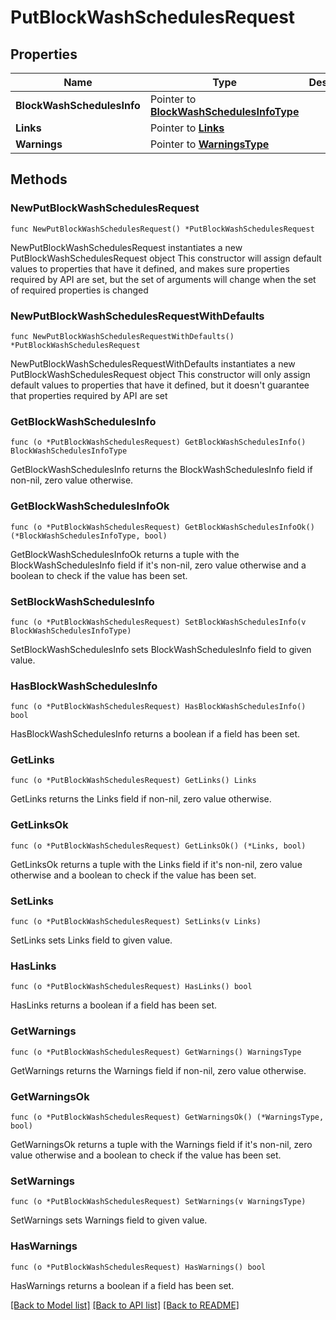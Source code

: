 # PutBlockWashSchedulesRequest

## Properties

Name | Type | Description | Notes
------------ | ------------- | ------------- | -------------
**BlockWashSchedulesInfo** | Pointer to [**BlockWashSchedulesInfoType**](BlockWashSchedulesInfoType.md) |  | [optional] 
**Links** | Pointer to [**Links**](Links.md) |  | [optional] 
**Warnings** | Pointer to [**WarningsType**](WarningsType.md) |  | [optional] 

## Methods

### NewPutBlockWashSchedulesRequest

`func NewPutBlockWashSchedulesRequest() *PutBlockWashSchedulesRequest`

NewPutBlockWashSchedulesRequest instantiates a new PutBlockWashSchedulesRequest object
This constructor will assign default values to properties that have it defined,
and makes sure properties required by API are set, but the set of arguments
will change when the set of required properties is changed

### NewPutBlockWashSchedulesRequestWithDefaults

`func NewPutBlockWashSchedulesRequestWithDefaults() *PutBlockWashSchedulesRequest`

NewPutBlockWashSchedulesRequestWithDefaults instantiates a new PutBlockWashSchedulesRequest object
This constructor will only assign default values to properties that have it defined,
but it doesn't guarantee that properties required by API are set

### GetBlockWashSchedulesInfo

`func (o *PutBlockWashSchedulesRequest) GetBlockWashSchedulesInfo() BlockWashSchedulesInfoType`

GetBlockWashSchedulesInfo returns the BlockWashSchedulesInfo field if non-nil, zero value otherwise.

### GetBlockWashSchedulesInfoOk

`func (o *PutBlockWashSchedulesRequest) GetBlockWashSchedulesInfoOk() (*BlockWashSchedulesInfoType, bool)`

GetBlockWashSchedulesInfoOk returns a tuple with the BlockWashSchedulesInfo field if it's non-nil, zero value otherwise
and a boolean to check if the value has been set.

### SetBlockWashSchedulesInfo

`func (o *PutBlockWashSchedulesRequest) SetBlockWashSchedulesInfo(v BlockWashSchedulesInfoType)`

SetBlockWashSchedulesInfo sets BlockWashSchedulesInfo field to given value.

### HasBlockWashSchedulesInfo

`func (o *PutBlockWashSchedulesRequest) HasBlockWashSchedulesInfo() bool`

HasBlockWashSchedulesInfo returns a boolean if a field has been set.

### GetLinks

`func (o *PutBlockWashSchedulesRequest) GetLinks() Links`

GetLinks returns the Links field if non-nil, zero value otherwise.

### GetLinksOk

`func (o *PutBlockWashSchedulesRequest) GetLinksOk() (*Links, bool)`

GetLinksOk returns a tuple with the Links field if it's non-nil, zero value otherwise
and a boolean to check if the value has been set.

### SetLinks

`func (o *PutBlockWashSchedulesRequest) SetLinks(v Links)`

SetLinks sets Links field to given value.

### HasLinks

`func (o *PutBlockWashSchedulesRequest) HasLinks() bool`

HasLinks returns a boolean if a field has been set.

### GetWarnings

`func (o *PutBlockWashSchedulesRequest) GetWarnings() WarningsType`

GetWarnings returns the Warnings field if non-nil, zero value otherwise.

### GetWarningsOk

`func (o *PutBlockWashSchedulesRequest) GetWarningsOk() (*WarningsType, bool)`

GetWarningsOk returns a tuple with the Warnings field if it's non-nil, zero value otherwise
and a boolean to check if the value has been set.

### SetWarnings

`func (o *PutBlockWashSchedulesRequest) SetWarnings(v WarningsType)`

SetWarnings sets Warnings field to given value.

### HasWarnings

`func (o *PutBlockWashSchedulesRequest) HasWarnings() bool`

HasWarnings returns a boolean if a field has been set.


[[Back to Model list]](../README.md#documentation-for-models) [[Back to API list]](../README.md#documentation-for-api-endpoints) [[Back to README]](../README.md)


